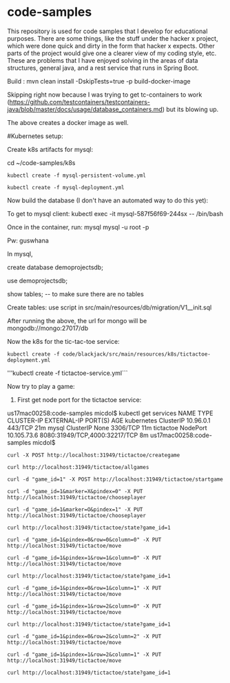 # code-samples
This repository is used for code samples that I develop for educational purposes. There are some things, like the stuff under
the hacker x project, which were done quick and dirty in the form that hacker x expects.
Other parts of the project would give one a clearer view of my coding style, etc. These are problems that I have enjoyed solving in the 
areas of data structures, general java, and a rest service that runs in Spring Boot.

Build :
mvn clean install -DskipTests=true -p build-docker-image

Skipping right now because I was trying to get tc-containers to work 
(https://github.com/testcontainers/testcontainers-java/blob/master/docs/usage/database_containers.md)
but its blowing up.

The above creates a docker image as well.



#Kubernetes setup:

Create k8s artifacts for mysql:

cd ~/code-samples/k8s

```kubectl create -f mysql-persistent-volume.yml```

```kubectl create -f mysql-deployment.yml```

Now build the database (I don't have an automated way to do this yet):

To get to mysql client:
kubectl exec -it mysql-587f56f69-244sx  -- /bin/bash

Once in the container, run:
mysql mysql -u root -p

Pw: guswhana

In mysql,

create database demoprojectsdb;

use demoprojectsdb;

show tables; -- to make sure there are no tables

Create tables: use script in src/main/resources/db/migration/V1__init.sql


After running the above, the url for mongo will be mongodb://mongo:27017/db

Now the k8s for the tic-tac-toe service:

```kubectl create -f code/blackjack/src/main/resources/k8s/tictactoe-deployment.yml```

'''kubectl create -f tictactoe-service.yml```


Now try to play a game:

1) First get node port for the tictactoe service:

us17mac00258:code-samples micdol$ kubectl get services
NAME         TYPE        CLUSTER-IP    EXTERNAL-IP   PORT(S)                         AGE
kubernetes   ClusterIP   10.96.0.1     <none>        443/TCP                         21m
mysql        ClusterIP   None          <none>        3306/TCP                        11m
tictactoe    NodePort    10.105.73.6   <none>        8080:31949/TCP,4000:32217/TCP   8m
us17mac00258:code-samples micdol$ 


```curl -X POST http://localhost:31949/tictactoe/creategame```

```curl http://localhost:31949/tictactoe/allgames```

```curl -d "game_id=1" -X POST http://localhost:31949/tictactoe/startgame```

```curl -d "game_id=1&marker=X&pindex=0" -X PUT http://localhost:31949/tictactoe/chooseplayer```

```curl -d "game_id=1&marker=O&pindex=1" -X PUT http://localhost:31949/tictactoe/chooseplayer```

```curl http://localhost:31949/tictactoe/state?game_id=1```

```curl -d "game_id=1&pindex=0&row=0&column=0" -X PUT http://localhost:31949/tictactoe/move```

```curl -d "game_id=1&pindex=1&row=1&column=0" -X PUT http://localhost:31949/tictactoe/move```

```curl http://localhost:31949/tictactoe/state?game_id=1```

```curl -d "game_id=1&pindex=0&row=1&column=1" -X PUT http://localhost:31949/tictactoe/move```

```curl -d "game_id=1&pindex=1&row=2&column=0" -X PUT http://localhost:31949/tictactoe/move```

```curl http://localhost:31949/tictactoe/state?game_id=1```

```curl -d "game_id=1&pindex=0&row=2&column=2" -X PUT http://localhost:31949/tictactoe/move```

```curl -d "game_id=1&pindex=1&row=2&column=1" -X PUT http://localhost:31949/tictactoe/move```

```curl http://localhost:31949/tictactoe/state?game_id=1```

